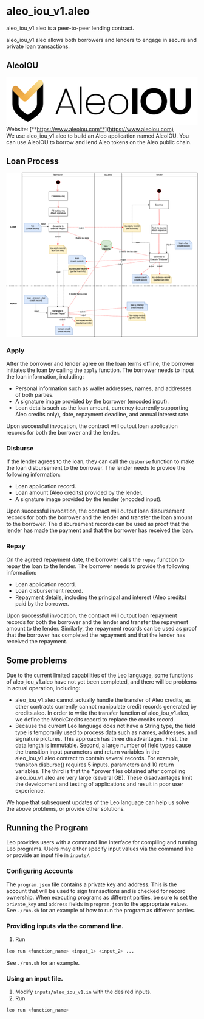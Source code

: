 # aleo_iou_v1.aleo
aleo_iou_v1.aleo is a peer-to-peer lending contract.</br>

aleo_iou_v1.aleo allows both borrowers and lenders to engage in secure and private loan transactions.</br>

## AleoIOU
<img src="./AleoIOU.png"><br>
Website: [**https://www.aleoiou.com**](https://www.aleoiou.com)</br>
We use aleo_iou_v1.aleo to build an Aleo application named AleoIOU. You can use AleoIOU to borrow and lend Aleo tokens on the Aleo public chain.

## Loan Process
<img src="./aleo-lou.drawio.png">

### Apply
After the borrower and lender agree on the loan terms offline, the borrower initiates the loan by calling the `apply` function. The borrower needs to input the loan information, including:
- Personal information such as wallet addresses, names, and addresses of both parties.
- A signature image provided by the borrower (encoded input).
- Loan details such as the loan amount, currency (currently supporting Aleo credits only), date, repayment deadline, and annual interest rate.

Upon successful invocation, the contract will output loan application records for both the borrower and the lender.

### Disburse
If the lender agrees to the loan, they can call the `disburse` function to make the loan disbursement to the borrower. The lender needs to provide the following information:
- Loan application record.
- Loan amount (Aleo credits) provided by the lender.
- A signature image provided by the lender (encoded input).

Upon successful invocation, the contract will output loan disbursement records for both the borrower and the lender and transfer the loan amount to the borrower. The disbursement records can be used as proof that the lender has made the payment and that the borrower has received the loan.

### Repay
On the agreed repayment date, the borrower calls the `repay` function to repay the loan to the lender. The borrower needs to provide the following information:
- Loan application record.
- Loan disbursement record.
- Repayment details, including the principal and interest (Aleo credits) paid by the borrower.

Upon successful invocation, the contract will output loan repayment records for both the borrower and the lender and transfer the repayment amount to the lender. Similarly, the repayment records can be used as proof that the borrower has completed the repayment and that the lender has received the repayment.

## Some problems
Due to the current limited capabilities of the Leo language, some functions of aleo_iou_v1.aleo have not yet been completed, and there will be problems in actual operation, including:
- aleo_iou_v1.aleo cannot actually handle the transfer of Aleo credits, as other contracts currently cannot manipulate credit records generated by credits.aleo. In order to write the transfer function of aleo_iou_v1.aleo, we define the MockCredits record to replace the credits record.
- Because the current Leo language does not have a String type, the field type is temporarily used to process data such as names, addresses, and signature pictures. This approach has three disadvantages. First, the data length is immutable. Second, a large number of field types cause the transition input parameters and return variables in the aleo_iou_v1.aleo contract to contain several records. For example, transiton disburse() requires 5 inputs. parameters and 10 return variables. The third is that the *.prover files obtained after compiling aleo_iou_v1.aleo are very large (several GB). These disadvantages limit the development and testing of applications and result in poor user experience.

We hope that subsequent updates of the Leo language can help us solve the above problems, or provide other solutions.

## Running the Program

Leo provides users with a command line interface for compiling and running Leo programs.
Users may either specify input values via the command line or provide an input file in `inputs/`.

### Configuring Accounts
The `program.json` file contains a private key and address. 
This is the account that will be used to sign transactions and is checked for record ownership.
When executing programs as different parties, be sure to set the `private_key` and `address` fields in `program.json` to the appropriate values.</br>
See `./run.sh` for an example of how to run the program as different parties.

### Providing inputs via the command line.
1. Run
```bash
leo run <function_name> <input_1> <input_2> ...
```
See `./run.sh` for an example.


### Using an input file.
1. Modify `inputs/aleo_iou_v1.in` with the desired inputs.
2. Run
```bash
leo run <function_name>
```